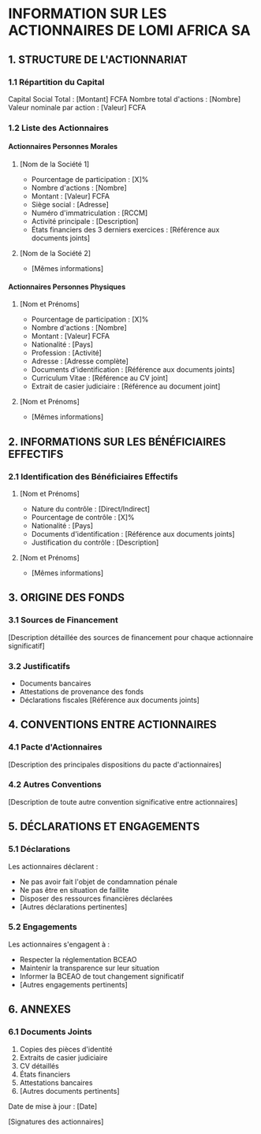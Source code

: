 # INFORMATION SUR LES ACTIONNAIRES DE LOMI AFRICA SA

## 1. STRUCTURE DE L'ACTIONNARIAT

### 1.1 Répartition du Capital
Capital Social Total : [Montant] FCFA
Nombre total d'actions : [Nombre]
Valeur nominale par action : [Valeur] FCFA

### 1.2 Liste des Actionnaires

#### Actionnaires Personnes Morales

1. [Nom de la Société 1]
   - Pourcentage de participation : [X]%
   - Nombre d'actions : [Nombre]
   - Montant : [Valeur] FCFA
   - Siège social : [Adresse]
   - Numéro d'immatriculation : [RCCM]
   - Activité principale : [Description]
   - États financiers des 3 derniers exercices : [Référence aux documents joints]

2. [Nom de la Société 2]
   - [Mêmes informations]

#### Actionnaires Personnes Physiques

1. [Nom et Prénoms]
   - Pourcentage de participation : [X]%
   - Nombre d'actions : [Nombre]
   - Montant : [Valeur] FCFA
   - Nationalité : [Pays]
   - Profession : [Activité]
   - Adresse : [Adresse complète]
   - Documents d'identification : [Référence aux documents joints]
   - Curriculum Vitae : [Référence au CV joint]
   - Extrait de casier judiciaire : [Référence au document joint]

2. [Nom et Prénoms]
   - [Mêmes informations]

## 2. INFORMATIONS SUR LES BÉNÉFICIAIRES EFFECTIFS

### 2.1 Identification des Bénéficiaires Effectifs

1. [Nom et Prénoms]
   - Nature du contrôle : [Direct/Indirect]
   - Pourcentage de contrôle : [X]%
   - Nationalité : [Pays]
   - Documents d'identification : [Référence aux documents joints]
   - Justification du contrôle : [Description]

2. [Nom et Prénoms]
   - [Mêmes informations]

## 3. ORIGINE DES FONDS

### 3.1 Sources de Financement
[Description détaillée des sources de financement pour chaque actionnaire significatif]

### 3.2 Justificatifs
- Documents bancaires
- Attestations de provenance des fonds
- Déclarations fiscales
[Référence aux documents joints]

## 4. CONVENTIONS ENTRE ACTIONNAIRES

### 4.1 Pacte d'Actionnaires
[Description des principales dispositions du pacte d'actionnaires]

### 4.2 Autres Conventions
[Description de toute autre convention significative entre actionnaires]

## 5. DÉCLARATIONS ET ENGAGEMENTS

### 5.1 Déclarations
Les actionnaires déclarent :
- Ne pas avoir fait l'objet de condamnation pénale
- Ne pas être en situation de faillite
- Disposer des ressources financières déclarées
- [Autres déclarations pertinentes]

### 5.2 Engagements
Les actionnaires s'engagent à :
- Respecter la réglementation BCEAO
- Maintenir la transparence sur leur situation
- Informer la BCEAO de tout changement significatif
- [Autres engagements pertinents]

## 6. ANNEXES

### 6.1 Documents Joints
1. Copies des pièces d'identité
2. Extraits de casier judiciaire
3. CV détaillés
4. États financiers
5. Attestations bancaires
6. [Autres documents pertinents]

Date de mise à jour : [Date]

[Signatures des actionnaires]
